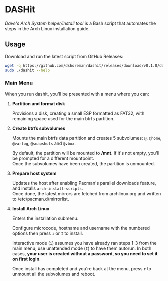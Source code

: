# DASHit

*Dave's Arch System helper/install tool* is a Bash script that automates the steps in the Arch Linux installation guide.

## Usage

Download and run the latest script from GitHub Releases:

```sh
wget -q https://github.com/dshoreman/dashit/releases/download/v0.1.0/dashit && chmod +x dashit
sudo ./dashit --help
```

### Main Menu

When you run dashit, you'll be presented with a menu where you can:

1. **Partition and format disk**

    Provisions a disk, creating a small ESP formatted as FAT32, with remaining space used for the main btrfs partition.

2. **Create btrfs subvolumes**

    Mounts the main btrfs data partition and creates 5 subvolumes: `@`, `@home`, `@varlog`, `@snapshots` and `@vbox`.

    By default, the partition will be mounted to **/mnt**. If it's not empty, you'll be prompted for a different mountpoint.  
    Once the subvolumes have been created, the partition is unmounted.

3. **Prepare host system**

    Updates the host after enabling Pacman's parallel downloads feature, and installs `arch-install-scripts`.  
    Once done, the latest mirrors are fetched from archlinux.org and written to /etc/pacman.d/mirrorlist.

4. **Install Arch Linux**

    Enters the installation submenu.

    Configure microcode, hostname and username with the numbered options then press `i` or `I` to install.

    Interactive mode (`i`) assumes you have already ran steps 1-3 from the main menu; use unattended mode (`I`) to have them autorun. In both cases, **your user is created without a password, so you need to set it on first login**.

    Once install has completed and you're back at the menu, press `r` to unmount all the subvolumes and reboot.  

